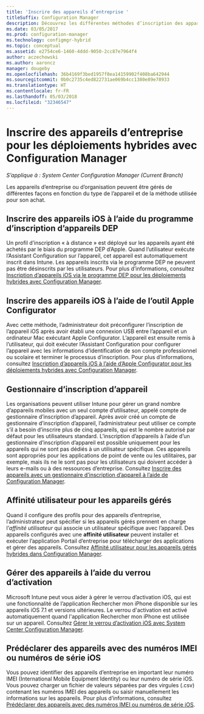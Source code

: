 ```yaml
---
title: 'Inscrire des appareils d’entreprise '
titleSuffix: Configuration Manager
description: Découvrez les différentes méthodes d’inscription des appareils d’entreprise pour les déploiements hybrides avec Configuration Manager.
ms.date: 03/05/2017
ms.prod: configuration-manager
ms.technology: configmgr-hybrid
ms.topic: conceptual
ms.assetid: e2754ce6-1460-4ddd-9050-2cc87e7964f4
author: aczechowski
ms.author: aaroncz
manager: dougeby
ms.openlocfilehash: 36b4169f3bed1957f8ea14159902f408ba642944
ms.sourcegitcommit: 0b0c2735c4ed822731ae069b4cc1380e89e78933
ms.translationtype: HT
ms.contentlocale: fr-FR
ms.lasthandoff: 05/03/2018
ms.locfileid: "32346547"
---
```

# <a name="enroll-company-owned-devices-for-hybrid-deployments-with-configuration-manager"></a>Inscrire des appareils d’entreprise pour les déploiements hybrides avec Configuration Manager

*S’applique à : System Center Configuration Manager (Current Branch)*

Les appareils d’entreprise ou d’organisation peuvent être gérés de différentes façons en fonction du type de l’appareil et de la méthode utilisée pour son achat.  

## <a name="enroll-device-enrollment-program-ios-devices"></a>Inscrire des appareils iOS à l’aide du programme d’inscription d’appareils DEP  
 Un profil d’inscription « à distance » est déployé sur les appareils ayant été achetés par le biais du programme DEP d’Apple. Quand l’utilisateur exécute l’Assistant Configuration sur l’appareil, cet appareil est automatiquement inscrit dans Intune.  Les appareils inscrits via le programme DEP ne peuvent pas être désinscrits par les utilisateurs. Pour plus d’informations, consultez [Inscription d’appareils iOS via le programme DEP pour les déploiements hybrides avec Configuration Manager](../../mdm/deploy-use/ios-device-enrollment-program-for-hybrid.md).  

## <a name="enroll-ios-devices-with-apple-configurator"></a>Inscrire des appareils iOS à l’aide de l’outil Apple Configurator  
 Avec cette méthode, l’administrateur doit préconfigurer l’inscription de l’appareil iOS après avoir établi une connexion USB entre l’appareil et un ordinateur Mac exécutant Apple Configurator. L’appareil est ensuite remis à l’utilisateur, qui doit exécuter l’Assistant Configuration pour configurer l’appareil avec les informations d’identification de son compte professionnel ou scolaire et terminer le processus d’inscription. Pour plus d’informations, consultez [Inscription d’appareils iOS à l’aide d’Apple Configurator pour les déploiements hybrides avec Configuration Manager](../../mdm/deploy-use/ios-hybrid-enrollment-using-apple-configurator.md).  

## <a name="device-enrollment-manager"></a>Gestionnaire d’inscription d’appareil  
 Les organisations peuvent utiliser Intune pour gérer un grand nombre d’appareils mobiles avec un seul compte d’utilisateur, appelé compte de gestionnaire d’inscription d’appareil. Après avoir créé un compte de gestionnaire d’inscription d’appareil, l’administrateur peut utiliser ce compte s’il a besoin d’inscrire plus de cinq appareils, qui est le nombre autorisé par défaut pour les utilisateurs standard. L’inscription d’appareils à l’aide d’un gestionnaire d’inscription d’appareil est possible uniquement pour les appareils qui ne sont pas dédiés à un utilisateur spécifique. Ces appareils sont appropriés pour les applications de point de vente ou les utilitaires, par exemple, mais ils ne le sont pas pour les utilisateurs qui doivent accéder à leurs e-mails ou à des ressources d’entreprise. Consultez [Inscrire des appareils avec un gestionnaire d’inscription d’appareil à l’aide de Configuration Manager](../../mdm/deploy-use/enroll-devices-with-device-enrollment-manager.md).  

## <a name="user-affinity-for-managed-devices"></a>Affinité utilisateur pour les appareils gérés  
 Quand il configure des profils pour des appareils d’entreprise, l’administrateur peut spécifier si les appareils gérés prennent en charge l’*affinité utilisateur* qui associe un utilisateur spécifique avec l’appareil. Des appareils configurés avec une **affinité utilisateur** peuvent installer et exécuter l’application Portail d’entreprise pour télécharger des applications et gérer des appareils. Consultez [Affinité utilisateur pour les appareils gérés hybrides dans Configuration Manager](../../mdm/deploy-use/user-affinity-for-hybrid-managed-devices.md).  

## <a name="manage-devices-with-activation-lock"></a>Gérer des appareils à l’aide du verrou d’activation  
 Microsoft Intune peut vous aider à gérer le verrou d’activation iOS, qui est une fonctionnalité de l’application Rechercher mon iPhone disponible sur les appareils iOS 7.1 et versions ultérieures. Le verrou d'activation est activé automatiquement quand l'application Rechercher mon iPhone est utilisée sur un appareil. Consultez [Gérer le verrou d’activation iOS avec System Center Configuration Manager](../../mdm/deploy-use/manage-ios-activation-lock.md).

 ## <a name="predeclare-devices-with-imei-or-ios-serial-numbers"></a>Prédéclarer des appareils avec des numéros IMEI ou numéros de série iOS

Vous pouvez identifier des appareils d’entreprise en important leur numéro IMEI (International Mobile Equipment Identity) ou leur numéro de série iOS. Vous pouvez charger un fichier de valeurs séparées par des virgules (.csv) contenant les numéros IMEI des appareils ou saisir manuellement les informations sur les appareils.  Pour plus d’informations, consultez [Prédéclarer des appareils avec des numéros IMEI ou numéros de série iOS](../../mdm/deploy-use/predeclare-devices-with-hardware-id.md).
